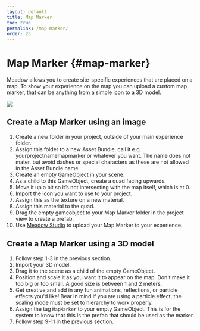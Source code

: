 ```yaml
---
layout: default
title: Map Marker
toc: true
permalink: /map-marker/
order: 23
---
```


# Map Marker {#map-marker}

Meadow allows you to create site-specific experiences that are placed on a map. To show your experience on the map you can upload a custom map marker, that can be anything from a simple icon to a 3D model.

![](../images/map-markers.webp)

## Create a Map Marker using an image

1. Create a new folder in your project, outside of your main experience folder. 
2. Assign this folder to a new Asset Bundle, call it e.g. yourprojectnamemapmarker or whatever you want. The name does not mater, but avoid dashes or special characters as these are not allowed in the Asset Bundle name.
3. Create an empty GameObject in your scene. 
4. As a child to this GameObject, create a quad facing upwards. 
5. Move it up a bit so it’s not intersecting with the map itself, which is at 0.
6. Import the icon you want to use to your project.
7. Assign this as the texture on a new material.
8. Assign this material to the quad.
9. Drag the empty gameobject to your Map Marker folder in the project view to create a prefab.
10. Use [Meadow Studio](https://manual.meadow.space/meadow-studio.html) to upload your Map Marker to your experience.

## Create a Map Marker using a 3D model

1. Follow step 1-3 in the previous section.
2. Import your 3D model.
3. Drag it to the scene as a child of the empty GameObject.
4. Position and scale it as you want it to appear on the map. Don't make it too big or too small. A good size is between 1 and 2 meters.
5. Get creative and add in any fun animations, reflections, or particle effects you'd like! Bear in mind if you are using a particle effect, the scaling mode must be set to hierarchy to work properly. 
6. Assign the tag `MapMarker` to your empty GameObject. This is for the system to know that this is the prefab that should be used as the marker. 
7. Follow step 9-11 in the previous section.


